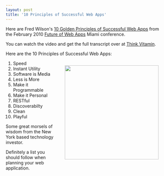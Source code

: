 ```yaml
---
layout: post
title: '10 Principles of Successful Web Apps'
---
```

Here are Fred Wilson's <a href="http://thinkvitamin.com/business/fred-wilsons-10-golden-principles-of-successful-web-apps/" target="_blank">10 Golden Principles of Successful Web Apps</a> from the February 2010 <a href="http://futureofwebapps.com/" target="_blank">Future of Web Apps</a> Miami conference.<p></p>
You can watch the video and get the full transcript over at <a href="http://thinkvitamin.com/business/fred-wilsons-10-golden-principles-of-successful-web-apps/" target="_blank">Think Vitamin</a>.<p></p>
Here are the 10 Principles of Successful Web Apps:
<ol class="mainlist"><a href="http://thinkvitamin.com" target="_blank"><img class="alignnone" style="padding: 15px;" title="ThinkVitamin" src="http://thinkvitamin.com/wp-content/themes/carsonified/img/tv_logo.png" alt="" width="300" align="right" /></a>
	<li>Speed</li>
	<li>Instant Utility</li>
	<li>Software is Media</li>
	<li>Less is More</li>
	<li>Make it Programmable</li>
	<li>Make it Personal</li>
	<li>RESTful</li>
	<li>Discoverabilty</li>
	<li>Clean</li>
	<li>Playful</li>
</ol>
Some great morsels of wisdom from the New York based technology investor.<p></p>
Definitely a list you should follow when planning your web application.
<div id="_mcePaste" style="position: absolute; left: -10000px; top: 0px; width: 1px; height: 1px; overflow: hidden;">
<h2 class="hentry-title">Fred Wilson's 10 Golden Principles of Successful Web Apps</h2>
</div>
